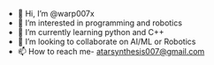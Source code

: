 - 👋 Hi, I’m @warp007x
- 👀 I’m interested in programming and robotics
- 🌱 I’m currently learning python and C++
- 💞️ I’m looking to collaborate on AI/ML or Robotics
- 📫 How to reach me- atarsynthesis007@gmail.com

<!---
warp007x/warp007x is a ✨ special ✨ repository because its `README.md` (this file) appears on your GitHub profile.
You can click the Preview link to take a look at your changes.
--->
